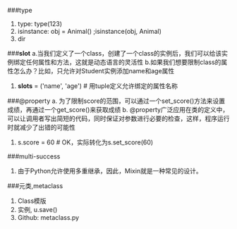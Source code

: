 
###type
1. type: type(123)
2. isinstance: obj = Animal() ;isinstance(obj, Animal)
3. dir

###__slot__
	a.当我们定义了一个class，创建了一个class的实例后，我们可以给该实例绑定任何属性和方法，这就是动态语言的灵活性 
	b.如果我们想要限制class的属性怎么办？比如，只允许对Student实例添加name和age属性

1. __slots__ = ('name', 'age') # 用tuple定义允许绑定的属性名称
	
###@property
    a. 为了限制score的范围，可以通过一个set_score()方法来设置成绩，再通过一个get_score()来获取成绩
    b. @property广泛应用在类的定义中，可以让调用者写出简短的代码，同时保证对参数进行必要的检查，这样，程序运行时就减少了出错的可能性

1. s.score = 60 # OK，实际转化为s.set_score(60)

###multi-success
1. 由于Python允许使用多重继承，因此，Mixin就是一种常见的设计。

###元类,metaclass
1. Class模版
2. 实例, u.save()
3. Github: metaclass.py
